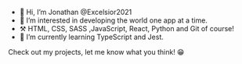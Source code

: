 - 👋 Hi, I’m Jonathan @Excelsior2021
- 👀 I’m interested in developing the world one app at a time.
- ⚒️ HTML, CSS, SASS ,JavaScript, React, Python and Git of course!
- 🌱 I’m currently learning TypeScript and Jest.


Check out my projects, let me know what you think! 😁

<!---
Excelsior2021/Excelsior2021 is a ✨ special ✨ repository because its `README.md` (this file) appears on your GitHub profile.
You can click the Preview link to take a look at your changes.
--->
